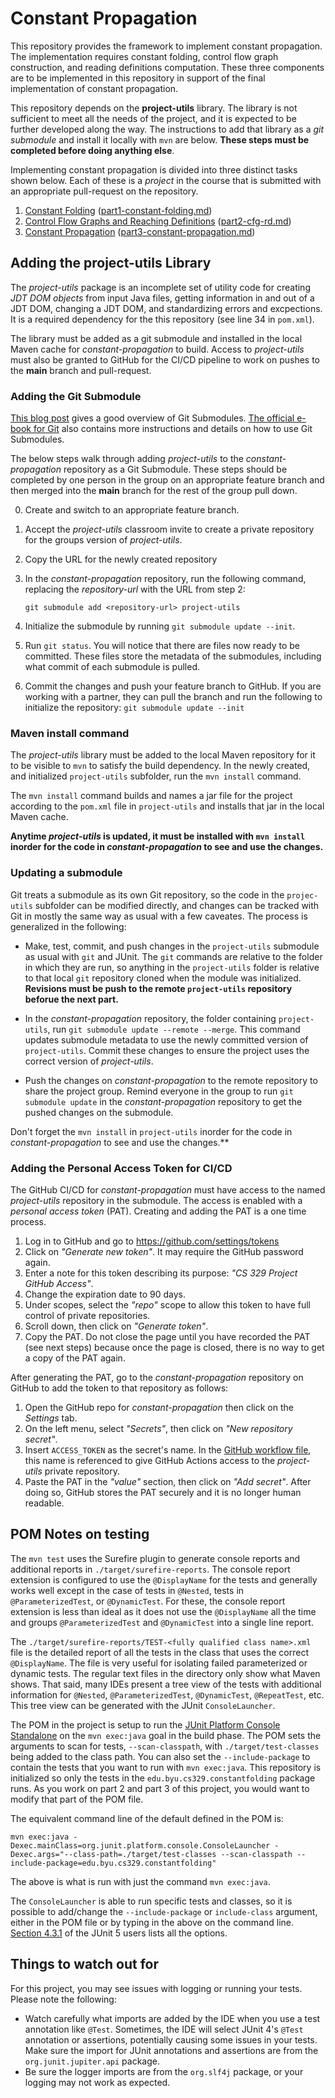 # Constant Propagation

This repository provides the framework to implement constant propagation. The implementation requires constant folding, control flow graph construction, and reading definitions computation. These three components are to be implemented in this repository in support of the final implementation of constant propagation. 

This repository depends on the **project-utils** library. The library is not sufficient to meet all the needs of the project, and it is expected to be further developed along the way. The instructions to add that library as a *git submodule* and install it locally with `mvn` are below.  **These steps must be completed before doing anything else**.

Implementing constant propagation is divided into three distinct tasks shown below. Each of these is a *project* in the course that is submitted with an appropriate pull-request on the repository.

  1. [Constant Folding](part1-constant-folding.md) ([part1-constant-folding.md](part1-constant-folding.md))
  2. [Control Flow Graphs and Reaching Definitions](part2-cfg-rd.md) ([part2-cfg-rd.md](part2-cfg-rd.md))
  3. [Constant Propagation](part3-constant-propagation.md) ([part3-constant-propagation.md](part3-constant-propagation.md))

## Adding the project-utils Library

The *project-utils* package is an incomplete set of utility code for creating *JDT DOM objects* from input Java files, getting information in and out of a JDT DOM, changing a JDT DOM, and standardizing errors and excpections. It is a required dependency for the this repository (see line 34 in `pom.xml`).

The library must be added as a git submodule and installed in the local Maven cache for *constant-propagation* to build. Access to *project-utils* must also be granted to GitHub for the CI/CD pipeline to work on pushes to the **main** branch and pull-request.  

### Adding the Git Submodule

[This blog post](https://github.blog/2016-02-01-working-with-submodules/) gives a good overview of Git Submodules. [The official e-book for Git](https://git-scm.com/book/en/v2/Git-Tools-Submodules) also contains more instructions and details on how to use Git Submodules.

The below steps walk through adding *project-utils* to the *constant-propagation* repository as a Git Submodule. These steps should be completed by one person in the group on an appropriate feature branch and then merged into the **main** branch for the rest of the group pull down.

  0. Create and switch to an appropriate feature branch.
  1. Accept the *project-utils* classroom invite to create a private repository for the groups version of *project-utils*.
  2. Copy the URL for the newly created repository 
  3. In the *constant-propagation* repository, run the following command, replacing the *repository-url* with the URL from step 2:

      `git submodule add <repository-url> project-utils`

  3. Initialize the submodule by running `git submodule update --init`.
  4. Run `git status`. You will notice that there are files now ready to be committed. These files store the metadata of the submodules, including what commit of each submodule is pulled.
  5. Commit the changes and push your feature branch to GitHub. If you are working with a partner, they can pull the branch and run the following to initialize the repository: `git submodule update --init`

### Maven install command

The *project-utils* library must be added to the local Maven repository for it to be visible to `mvn` to satisfy the build dependency. In the newly created, and initialized `project-utils` subfolder, run the `mvn install` command.

The `mvn install` command builds and names a jar file for the project according to the `pom.xml` file in `project-utils` and installs that jar in the local Maven cache. 

**Anytime *project-utils* is updated, it must be installed with `mvn install` inorder for the code in *constant-propagation* to see and use the changes.** 

### Updating a submodule

Git treats a submodule as its own Git repository, so the code in the `projec-utils` subfolder can be modified directly, and changes can be tracked with Git in mostly the same way as usual with a few caveates. The process is generalized in the following:

  * Make, test, commit, and push changes in the `project-utils` submodule as usual with `git` and JUnit. The `git` commands are relative to the folder in which they are run, so anything in the `project-utils` folder is relative to that local `git` repository cloned when the module was initialized. **Revisions must be push to the remote `project-utils` repository beforue the next part.**
  
  * In the *constant-propagation* repository, the folder containing `project-utils`, run  `git submodule update --remote --merge`. This command updates submodule metadata to use the newly committed version of `project-utils`. Commit these changes to ensure the project uses the correct version of *project-utils*. 

  * Push the changes on *constant-propagation* to the remote repository to share the project group. Remind everyone in the group to run `git submodule update` in the *constant-propagation* repository to get the pushed changes on the submodule.

Don't forget the `mvn install` in `project-utils` inorder for the code in *constant-propagation* to see and use the changes.**   

### Adding the Personal Access Token for CI/CD

The GitHub CI/CD for *constant-propagation* must have access to the named *project-utils* repository in the submodule. The access is enabled with a *personal access token* (PAT). Creating and adding the PAT is a one time process.

1. Log in to GitHub and go to https://github.com/settings/tokens
2. Click on *"Generate new token"*. It may require the GitHub password again.
3. Enter a note for this token describing its purpose: *"CS 329 Project GitHub Access"*.
4. Change the expiration date to 90 days.
5. Under scopes, select the *"repo"* scope to allow this token to have full control of private repositories.
6. Scroll down, then click on *"Generate token"*.
7. Copy the PAT. Do not close the page until you have recorded the PAT (see next steps) because once the page is closed, there is no way to get a copy of the PAT again.

After generating the PAT, go to the *constant-propagation* repository on GitHub to add the token to that repository as follows:

1. Open the GitHub repo for *constant-propagation* then click on the *Settings* tab.
2. On the left menu, select *"Secrets"*, then click on *"New repository secret"*.
3. Insert `ACCESS_TOKEN` as the secret's name. In the [GitHub workflow file](.github/workflows/maven.yml), this name is referenced to give GitHub Actions access to the *project-utils* private repository.
4. Paste the PAT in the *"value"* section, then click on *"Add secret"*. After doing so, GitHub stores the PAT securely and it is no longer human readable.

## POM Notes on testing

The `mvn test` uses the Surefire plugin to generate console reports and additional reports in `./target/surefire-reports`. The console report extension is configured to use the `@DisplayName` for the tests and generally works well except in the case of tests in `@Nested`, tests in `@ParameterizedTest`, or `@DynamicTest`. For these, the console report extension is less than ideal as it does not use the `@DisplayName` all the time and groups `@ParameterizedTest` and `@DynamicTest` into a single line report.

The `./target/surefire-reports/TEST-<fully qualified class name>.xml` file is the detailed report of all the tests in the class that uses the correct `@DisplayName`. The file is very useful for isolating failed parameterized or dynamic tests. The regular text files in the directory only show what Maven shows. That said, many IDEs present a tree view of the tests with additional information for `@Nested`, `@ParameterizedTest`, `@DynamicTest`, `@RepeatTest`, etc. This tree view can be generated with the JUnit `ConsoleLauncher`.

The POM in the project is setup to run the [JUnit Platform Console Standalone](https://mvnrepository.com/artifact/org.junit.platform/junit-platform-console-standalone) on the `mvn exec:java` goal in the build phase. The POM sets the arguments to scan for tests, `--scan-classpath`, with `./target/test-classes` being added to the class path. You can also set the `--include-package` to contain the tests that you want to run with `mvn exec:java`. This repository is initialized so only the tests in the `edu.byu.cs329.constantfolding` package runs. As you work on part 2 and part 3 of this project, you would want to modify that part of the POM file.

The equivalent command line of the default defined in the POM is:

`mvn exec:java -Dexec.mainClass=org.junit.platform.console.ConsoleLauncher -Dexec.args="--class-path=./target/test-classes --scan-classpath --include-package=edu.byu.cs329.constantfolding"`

The above is what is run with just the command `mvn exec:java`.

The `ConsoleLauncher` is able to run specific tests and classes, so it is possible to add/change the `--include-package` or `include-class` argument, either in the POM file or by typing in the above on the command line. [Section 4.3.1](https://junit.org/junit5/docs/current/user-guide/#running-tests-console-launcher) of the JUnit 5 users lists all the options.

## Things to watch out for

For this project, you may see issues with logging or running your tests. Please note the following:

* Watch carefully what imports are added by the IDE when you use a test annotation like `@Test`. Sometimes, the IDE will select JUnit 4's `@Test` annotation or assertions, potentially causing some issues in your tests. Make sure the import for JUnit annotations and assertions are from the `org.junit.jupiter.api` package.
* Be sure the logger imports are from the `org.slf4j` package, or your logging may not work as expected.
